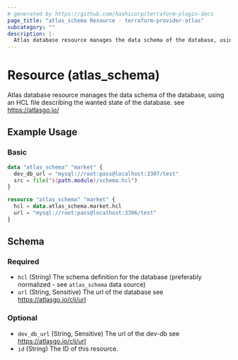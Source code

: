 ```yaml
---
# generated by https://github.com/hashicorp/terraform-plugin-docs
page_title: "atlas_schema Resource - terraform-provider-atlas"
subcategory: ""
description: |-
  Atlas database resource manages the data schema of the database, using an HCL file describing the wanted state of the database. see https://atlasgo.io/
---
```

<!-- source: https://github.dev/hashicorp/terraform-plugin-docs/blob/main/internal/provider/template.go -->
<!-- Bug: Type and Name are switched -->
# Resource (atlas_schema)

Atlas database resource manages the data schema of the database, using an HCL file describing the wanted state of the database. see https://atlasgo.io/

## Example Usage

### Basic

```terraform
data "atlas_schema" "market" {
  dev_db_url = "mysql://root:pass@localhost:3307/test"
  src = file("${path.module}/schema.hcl")
}

resource "atlas_schema" "market" {
  hcl = data.atlas_schema.market.hcl
  url = "mysql://root:pass@localhost:3306/test"  
}
```

<!-- schema generated by tfplugindocs -->
## Schema

### Required

- `hcl` (String) The schema definition for the database (preferably normalized - see `atlas_schema` data source)
- `url` (String, Sensitive) The url of the database see https://atlasgo.io/cli/url

### Optional

- `dev_db_url` (String, Sensitive) The url of the dev-db see https://atlasgo.io/cli/url
- `id` (String) The ID of this resource.


